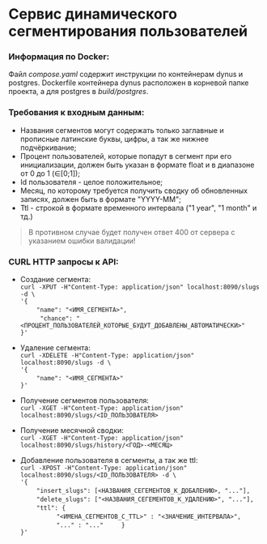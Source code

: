 # Сервис динамического сегментирования пользователей
### Информация по Docker:
Файл *compose.yaml* содержит инструкции по контейнерам dynus и postgres. Dockerfile контейнера dynus расположен в корневой папке проекта, а для postgres в *build/postgres*.   

### Требования к входным данным:
- Названия сегментов могут содержать только заглавные и прописные латинские буквы, цифры, а так же нижнее подчёркивание;
- Процент пользователей, которые попадут в сегмент при его инициализации, должен быть указан в формате float и в диапазоне от 0 до 1 (∈[0;1]);
- Id пользователя - целое положительное;
- Месяц, по которому требуется получить сводку об обновленных записях, должен быть в формате "YYYY-MM";
- Ttl - строкой в формате временного интервала ("1 year", "1 month" и тд.)
> В противном случае будет получен ответ 400 от сервера с указанием ошибки валидации!

### CURL HTTP запросы к API:

- Создание сегмента:\
`curl -XPUT -H"Content-Type: application/json" localhost:8090/slugs -d \ `\
`'{`\
$~~~~~~~~$`"name": "<ИМЯ_СЕГМЕНТА>",`\
$~~~~~~~~$` "chance": "<ПРОЦЕНТ_ПОЛЬЗОВАТЕЛЕЙ_КОТОРЫЕ_БУДУТ_ДОБАВЛЕНЫ_АВТОМАТИЧЕСКИ>"`\
`}'`

- Удаление сегмента:\
`curl -XDELETE -H"Content-Type: application/json" localhost:8090/slugs -d \`\
`'{`\
$~~~~~~~~$`"name": "<ИМЯ_СЕГМЕНТА>"`\
`}'`

- Получение сегментов пользователя:\
`curl -XGET -H"Content-Type: application/json" localhost:8090/slugs/<ID_ПОЛЬЗОВАТЕЛЯ>`

- Получение месячной сводки:\
`curl -XGET -H"Content-Type: application/json" localhost:8090/slugs/history/<ГОД>-<МЕСЯЦ>`

- Добавление пользователя в сегменты, а так же ttl:\
`curl -XPOST -H"Content-Type: application/json" localhost:8090/slugs/<ID_ПОЛЬЗОВАТЕЛЯ> -d \ `\
`'{`\
$~~~~~~~~$`"insert_slugs": [<НАЗВАНИЯ_СЕГЕМЕНТОВ_К_ДОБАЛЕНИЮ>, "..."], `\
$~~~~~~~~$`"delete_slugs": ["<НАЗВАНИЯ_СЕГЕМЕНТОВ_К_УДАЛЕНИЮ>", "..."], `\
$~~~~~~~~$`"ttl": {`\
$~~~~~~~~$ $~~~~~~~~$ `"<ИМЕНА_СЕГМЕНТОВ_С_TTL>" : "<ЗНАЧЕНИЕ_ИНТЕРВАЛА>",`\
$~~~~~~~~$ $~~~~~~~~$ `"..." : "..."`
$~~~~~~~~$`}`\
`}'`

